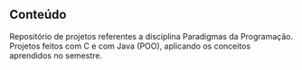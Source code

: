 ## Conteúdo
Repositório de projetos referentes a disciplina Paradigmas da Programação.
Projetos feitos com C e com Java (POO), aplicando os conceitos aprendidos no semestre.
